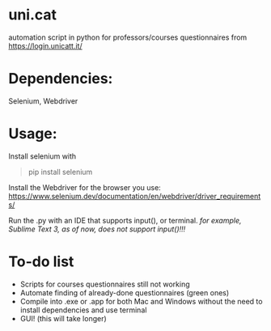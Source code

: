 # uni.cat
automation script in python for professors/courses questionnaires from https://login.unicatt.it/

# Dependencies:
Selenium, Webdriver

# Usage:
Install selenium with
> pip install selenium


Install the Webdriver for the browser you use:
https://www.selenium.dev/documentation/en/webdriver/driver_requirements/


Run the .py with an IDE that supports input(), or terminal.
*for example, Sublime Text 3, as of now, does not support input()!!!*

# To-do list

* Scripts for courses questionnaires still not working
* Automate finding of already-done questionnaires (green ones)
* Compile into .exe or .app for both Mac and Windows without the need to install dependencies and use terminal
* GUI! (this will take longer)
